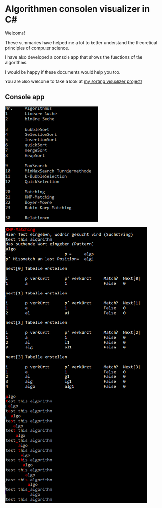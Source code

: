 # Algorithmen consolen visualizer in C#

Welcome!

These summaries have helped me a lot to better understand the theoretical principles of computer science.

I have also developed a console app that shows the functions of the algorithms.

I would be happy if these documents would help you too.

You are also welcome to take a look at [my sorting visualizer project!](https://github.com/Marv963/Sorting-Visualizer)

## Console app
![Algorithms](https://github.com/Marv963/Algorithmen-consolen-visualizer/blob/master/Algorithmen.png?raw=true)

![KMP-Matching Sample](https://github.com/Marv963/Algorithmen-consolen-visualizer/blob/master/KMP-Matching.png)
